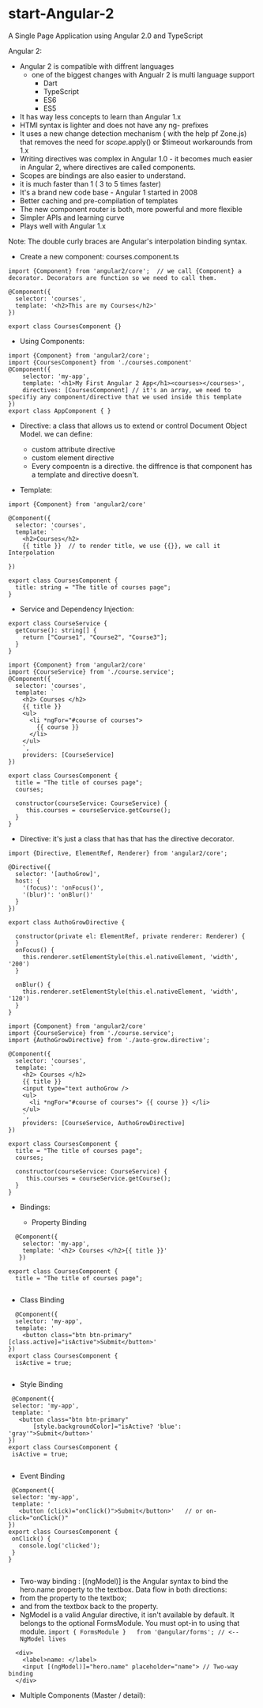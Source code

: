 # start-Angular-2
A Single Page Application using Angular 2.0 and TypeScript

Angular 2: 
- Angular 2 is compatible with diffrent languages
  - one of the biggest changes with Angualr 2 is multi language support
    - Dart
    - TypeScript
    - ES6
    - ES5
- It has way less concepts to learn than Angular 1.x
- HTMl syntax is lighter and does not have any ng- prefixes
- It uses a new change detection mechanism ( with the help pf Zone.js) that removes the need for $scope.$apply() or $timeout workarounds from 1.x
- Writing directives was complex in Angular 1.0 - it becomes much easier in Angular 2, where directives are called components.
- Scopes are bindings are also easier to understand.
- it is much faster than 1 ( 3 to 5 times faster)
- It's a brand new code base - Angular 1 started in 2008
- Better caching and pre-compilation of templates
- The new component router is both, more powerful and more flexible
- Simpler APIs and learning curve
- Plays well with Angular 1.x

 Note: The double curly braces are Angular's interpolation binding syntax.

- Create a new component: courses.component.ts

```
import {Component} from 'angular2/core';  // we call {Component} a decorator. Decorators are function so we need to call them.

@Component({
  selector: 'courses', 
  template: '<h2>This are my Courses</h2>' 
})

export class CoursesComponent {}
```

- Using Components:

```
import {Component} from 'angular2/core';
import {CoursesComponent} from './courses.component'
@Component({
    selector: 'my-app',
    template: '<h1>My First Angular 2 App</h1><courses></courses>',
    directives: [CoursesComponent] // it's an array, we need to specifiy any component/directive that we used inside this template
})
export class AppComponent { }
```


- Directive: a class that allows us to extend or control Document Object Model. we can define:
  - custom attribute directive
  - custom element directive
  - Every compoentn is a directive. the diffrence is that component has a template and directive doesn't.


- Template:
```
import {Component} from 'angular2/core'

@Component({
  selector: 'courses',
  template: `
    <h2>Courses</h2>
    {{ title }}  // to render title, we use {{}}, we call it Interpolation
    `
})

export class CoursesComponent {
  title: string = "The title of courses page";
}

```

- Service and Dependency Injection:

```
export class CourseService {
  getCourse(): string[] {
    return ["Course1", "Course2", "Course3"];
  }
}

```

```
import {Component} from 'angular2/core'
import {CourseService} from './course.service';
@Component({
  selector: 'courses',
  template: `
    <h2> Courses </h2>
    {{ title }}  
    <ul>
      <li *ngFor="#course of courses">
        {{ course }}
      </li> 
    </ul>
    `,
    providers: [CourseService]
})

export class CoursesComponent {
  title = "The title of courses page";
  courses;

  constructor(courseService: CourseService) {
     this.courses = courseService.getCourse();
  }
}

```


- Directive: it's just a class that has that has the directive decorator.

```
import {Directive, ElementRef, Renderer} from 'angular2/core';

@Directive({
  selector: '[authoGrow]',
  host: {
    '(focus)': 'onFocus()',
    '(blur)': 'onBlur()'
  }
})

export class AuthoGrowDirective {

  constructor(private el: ElementRef, private renderer: Renderer) {
  }
  onFocus() {
    this.renderer.setElementStyle(this.el.nativeElement, 'width', '200')
  }

  onBlur() {
    this.renderer.setElementStyle(this.el.nativeElement, 'width', '120')
  }
}
```
```
import {Component} from 'angular2/core'
import {CourseService} from './course.service';
import {AuthoGrowDirective} from './auto-grow.directive';

@Component({
  selector: 'courses',
  template: `
    <h2> Courses </h2>
    {{ title }}  
    <input type="text authoGrow />
    <ul>
      <li *ngFor="#course of courses"> {{ course }} </li> 
    </ul>
    `,
    providers: [CourseService, AuthoGrowDirective]
})

export class CoursesComponent {
  title = "The title of courses page";
  courses;

  constructor(courseService: CourseService) {
     this.courses = courseService.getCourse();
  }
}

```

- Bindings:

  - Property Binding 
  
```
  @Component({
    selector: 'my-app',
    template: '<h2> Courses </h2>{{ title }}'
   })
   
export class CoursesComponent {
  title = "The title of courses page";
  
 ```
  
  - Class Binding
 
```
  @Component({
  selector: 'my-app',
  template: '
    <button class="btn btn-primary" [class.active]="isActive">Submit</button>'
})
export class CoursesComponent {
  isActive = true;
  
 ```
  
  - Style Binding
  
 ```
  @Component({
  selector: 'my-app',
  template: '
    <button class="btn btn-primary"
        [style.backgroundColor]="isActive? 'blue': 'gray'">Submit</button>'
})
export class CoursesComponent {
  isActive = true;
  
 ```
 
  - Event Binding
  
 ```
  @Component({
  selector: 'my-app',
  template: '
    <button (click)="onClick()">Submit</button>'   // or on-click="onClick()"
})
export class CoursesComponent {
  onClick() {
    console.log('clicked');
  }
}
  
 ```
 
- Two-way binding : 
[(ngModel)] is the Angular syntax to bind the hero.name property to the textbox. Data flow in both directions:
- from the property to the textbox;
- and from the textbox back to the property.
- NgModel is a valid Angular directive, it isn't available by default. It belongs to the optional FormsModule. You must opt-in to using that module. ``` import { FormsModule }   from '@angular/forms'; // <-- NgModel lives ```

```
  <div>
    <label>name: </label>
    <input [(ngModel)]="hero.name" placeholder="name"> // Two-way binding
  </div>
```

- Multiple Components (Master / detail):
